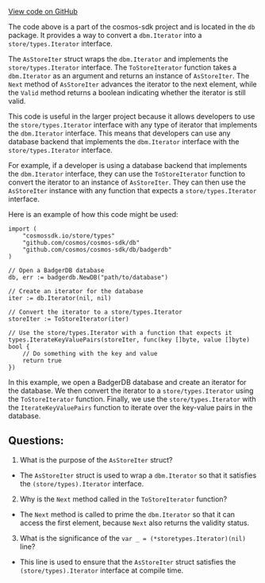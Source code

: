 [View code on GitHub](https://github.com/cosmos/cosmos-sdk.git/internal/db/iterator_adapter.go)

The code above is a part of the cosmos-sdk project and is located in the `db` package. It provides a way to convert a `dbm.Iterator` into a `store/types.Iterator` interface. 

The `AsStoreIter` struct wraps the `dbm.Iterator` and implements the `store/types.Iterator` interface. The `ToStoreIterator` function takes a `dbm.Iterator` as an argument and returns an instance of `AsStoreIter`. The `Next` method of `AsStoreIter` advances the iterator to the next element, while the `Valid` method returns a boolean indicating whether the iterator is still valid.

This code is useful in the larger project because it allows developers to use the `store/types.Iterator` interface with any type of iterator that implements the `dbm.Iterator` interface. This means that developers can use any database backend that implements the `dbm.Iterator` interface with the `store/types.Iterator` interface. 

For example, if a developer is using a database backend that implements the `dbm.Iterator` interface, they can use the `ToStoreIterator` function to convert the iterator to an instance of `AsStoreIter`. They can then use the `AsStoreIter` instance with any function that expects a `store/types.Iterator` interface. 

Here is an example of how this code might be used:

```
import (
    "cosmossdk.io/store/types"
    "github.com/cosmos/cosmos-sdk/db"
    "github.com/cosmos/cosmos-sdk/db/badgerdb"
)

// Open a BadgerDB database
db, err := badgerdb.NewDB("path/to/database")

// Create an iterator for the database
iter := db.Iterator(nil, nil)

// Convert the iterator to a store/types.Iterator
storeIter := ToStoreIterator(iter)

// Use the store/types.Iterator with a function that expects it
types.IterateKeyValuePairs(storeIter, func(key []byte, value []byte) bool {
    // Do something with the key and value
    return true
})
```

In this example, we open a BadgerDB database and create an iterator for the database. We then convert the iterator to a `store/types.Iterator` using the `ToStoreIterator` function. Finally, we use the `store/types.Iterator` with the `IterateKeyValuePairs` function to iterate over the key-value pairs in the database.
## Questions: 
 1. What is the purpose of the `AsStoreIter` struct?
- The `AsStoreIter` struct is used to wrap a `dbm.Iterator` so that it satisfies the `(store/types).Iterator` interface.

2. Why is the `Next` method called in the `ToStoreIterator` function?
- The `Next` method is called to prime the `dbm.Iterator` so that it can access the first element, because `Next` also returns the validity status.

3. What is the significance of the `var _ = (*storetypes.Iterator)(nil)` line?
- This line is used to ensure that the `AsStoreIter` struct satisfies the `(store/types).Iterator` interface at compile time.